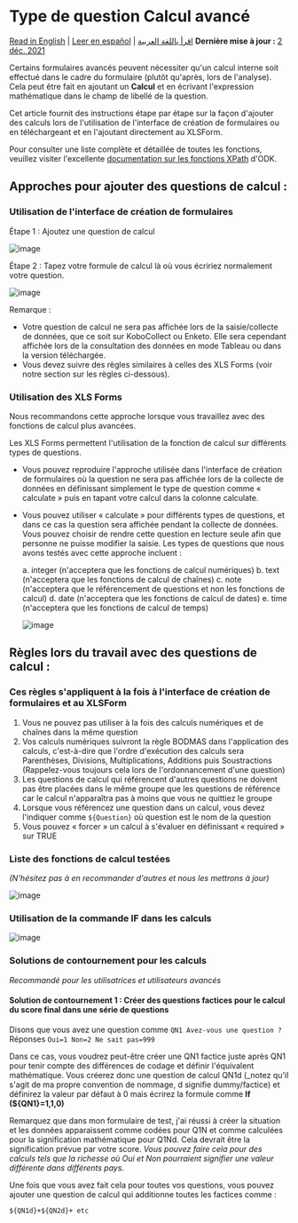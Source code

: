 # Type de question Calcul avancé
<a href="../advanced_calculate.html">Read in English</a> | <a href="../es/advanced_calculate.html">Leer en español</a> | <a href="../ar/advanced_calculate.html">اقرأ باللغة العربية</a>
**Dernière mise à jour :** <a href="https://github.com/kobotoolbox/docs/blob/c2e8c882fdd831549c2f7f4474a9d522bafc181b/source/advanced_calculate.md" class="reference">2 déc. 2021</a>

Certains formulaires avancés peuvent nécessiter qu'un calcul interne soit effectué dans le cadre du formulaire (plutôt qu'après, lors de l'analyse). Cela peut être fait en ajoutant un **Calcul** et en écrivant l'expression mathématique dans le champ de libellé de la question.

Cet article fournit des instructions étape par étape sur la façon d'ajouter des calculs lors de l'utilisation de l'interface de création de formulaires ou en téléchargeant et en l'ajoutant directement au XLSForm.

Pour consulter une liste complète et détaillée de toutes les fonctions, veuillez visiter l'excellente [documentation sur les fonctions XPath](https://getodk.github.io/xforms-spec) d'ODK.

## Approches pour ajouter des questions de calcul :

### Utilisation de l'interface de création de formulaires

Étape 1 : Ajoutez une question de calcul

![image](/images/advanced_calculate/calculate_question.jpg)

Étape 2 : Tapez votre formule de calcul là où vous écririez normalement votre question.

![image](/images/advanced_calculate/formulas.jpg)

Remarque :

* Votre question de calcul ne sera pas affichée lors de la saisie/collecte de données, que ce soit sur KoboCollect ou Enketo. Elle sera cependant affichée lors de la consultation des données en mode Tableau ou dans la version téléchargée.
* Vous devez suivre des règles similaires à celles des XLS Forms (voir notre section sur les règles ci-dessous).

### Utilisation des XLS Forms

Nous recommandons cette approche lorsque vous travaillez avec des fonctions de calcul plus avancées.

Les XLS Forms permettent l'utilisation de la fonction de calcul sur différents types de questions.

* Vous pouvez reproduire l'approche utilisée dans l'interface de création de formulaires où la question ne sera pas affichée lors de la collecte de données en définissant simplement le type de question comme « calculate » puis en tapant votre calcul dans la colonne calculate.
* Vous pouvez utiliser « calculate » pour différents types de questions, et dans ce cas la question sera affichée pendant la collecte de données. Vous pouvez choisir de rendre cette question en lecture seule afin que personne ne puisse modifier la saisie. Les types de questions que nous avons testés avec cette approche incluent :

    a. integer (n'acceptera que les fonctions de calcul numériques)
    b. text (n'acceptera que les fonctions de calcul de chaînes)
    c. note (n'acceptera que le référencement de questions et non les fonctions de calcul)
    d. date (n'acceptera que les fonctions de calcul de dates)
    e. time (n'acceptera que les fonctions de calcul de temps)
    
    ![image](/images/advanced_calculate/xls.png)

## Règles lors du travail avec des questions de calcul :

### Ces règles s'appliquent à la fois à l'interface de création de formulaires et au XLSForm

1. Vous ne pouvez pas utiliser à la fois des calculs numériques et de chaînes dans la même question
2. Vos calculs numériques suivront la règle BODMAS dans l'application des calculs, c'est-à-dire que l'ordre d'exécution des calculs sera Parenthèses, Divisions, Multiplications, Additions puis Soustractions (Rappelez-vous toujours cela lors de l'ordonnancement d'une question)
3. Les questions de calcul qui référencent d'autres questions ne doivent pas être placées dans le même groupe que les questions de référence car le calcul n'apparaîtra pas à moins que vous ne quittiez le groupe
4. Lorsque vous référencez une question dans un calcul, vous devez l'indiquer comme `${Question}` où question est le nom de la question
5. Vous pouvez « forcer » un calcul à s'évaluer en définissant « required » sur TRUE

### Liste des fonctions de calcul testées

_(N'hésitez pas à en recommander d'autres et nous les mettrons à jour)_

![image](/images/advanced_calculate/list.png)

### Utilisation de la commande IF dans les calculs

![image](/images/advanced_calculate/if_command.png)

### Solutions de contournement pour les calculs

_Recommandé pour les utilisatrices et utilisateurs avancés_

#### Solution de contournement 1 : Créer des questions factices pour le calcul du score final dans une série de questions

Disons que vous avez une question comme `QN1 Avez-vous une question ?` Réponses `Oui=1 Non=2 Ne sait pas=999`

Dans ce cas, vous voudrez peut-être créer une QN1 factice juste après QN1 pour tenir compte des différences de codage et définir l'équivalent mathématique. Vous créerez donc une question de calcul QN1d (_notez qu'il s'agit de ma propre convention de nommage, d signifie dummy/factice) et définirez la valeur par défaut à 0 mais écrirez la formule comme **If (${QN1}=1,1,0)**

Remarquez que dans mon formulaire de test, j'ai réussi à créer la situation et les données apparaissent comme codées pour Q1N et comme calculées pour la signification mathématique pour Q1Nd. Cela devrait être la signification prévue par votre score. _Vous pouvez faire cela pour des calculs tels que la richesse où Oui et Non pourraient signifier une valeur différente dans différents pays._

Une fois que vous avez fait cela pour toutes vos questions, vous pouvez ajouter une question de calcul qui additionne toutes les factices comme :

`${QN1d}+${QN2d}+ etc`